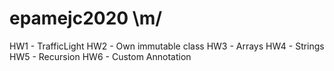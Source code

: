 # epamejc2020 \m/
HW1 - TrafficLight
HW2 - Own immutable class
HW3 - Arrays
HW4 - Strings
HW5 - Recursion
HW6 - Custom Annotation